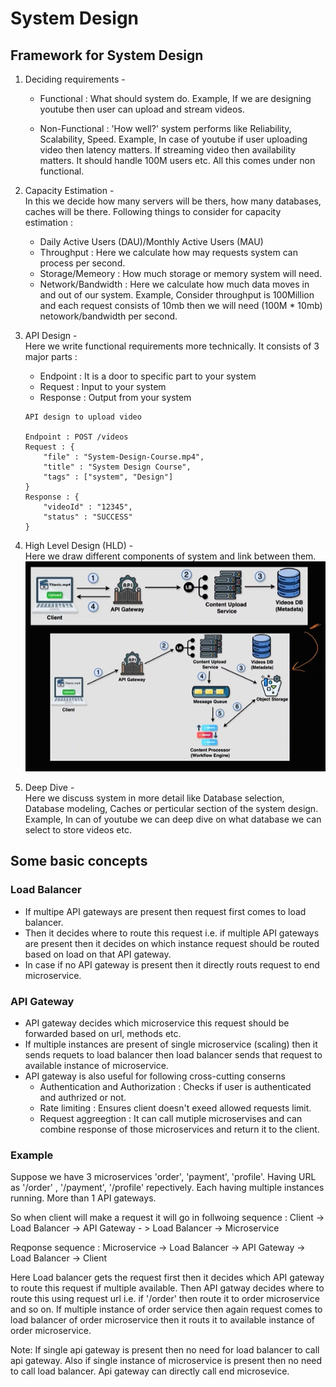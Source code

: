 # System Design

## Framework for System Design
1. Deciding requirements - 
    * Functional : What should system do. Example, If we are designing youtube then user can upload and stream videos.

    * Non-Functional : 'How well?' system performs like Reliability, Scalability, Speed. Example, In case of youtube if user uploading video then latency matters. If streaming video then availability matters. It should handle 100M users etc. All this comes under non functional.

2. Capacity Estimation -  
    In this we decide how many servers will be thers, how many databases, caches will be there.
    Following things to consider for capacity estimation :
    * Daily Active Users (DAU)/Monthly Active Users (MAU)
    * Throughput : Here we calculate how may requests system can process per second. 
    * Storage/Memeory : How much storage or memory system will need.
    * Network/Bandwidth : Here we calculate how much data moves in and out of our system. Example, Consider throughput is 100Million and each request consists of 10mb then we will need (100M * 10mb) netowork/bandwidth per second.

3. API Design -  
    Here we write functional requirements more technically. It consists of 3 major parts :
    * Endpoint : It is a door to specific part to your system
    * Request : Input to your system
    * Response : Output from your system
    ```
    API design to upload video

    Endpoint : POST /videos
    Request : {
        "file" : "System-Design-Course.mp4",
        "title" : "System Design Course",
        "tags" : ["system", "Design"]
    }
    Response : {
        "videoId" : "12345",
        "status" : "SUCCESS"
    }
    
4. High Level Design (HLD) -  
    Here we draw different components of system and link between them.
    ![alt text](images/hld.png)

5. Deep Dive -  
Here we discuss system in more detail like Database selection, Database modeling, Caches or perticular section of the system design. Example,  In can of youtube we can deep dive on what database we can select to store videos etc.

## Some basic concepts
### Load Balancer
- If multipe API gateways are present then request first comes to load balancer. 
- Then it decides where to route this request i.e. if multiple API gateways are present then it decides on which instance request should be routed based on load on that API gateway.
- In case if no API gateway is present then it directly routs request to end microservice.

### API Gateway
- API gateway decides which microservice this request should be forwarded based on url, methods etc.
- If multiple instances are present of single microservice (scaling) then it sends requets to load balancer then load balancer sends that request to available instance of microservice.
- API gateway is also useful for following cross-cutting conserns
    - Authentication and Authorization : Checks if user is authenticated and authrized or not.
    - Rate limiting : Ensures client doesn't exeed allowed requests limit.
    - Request aggreegtion : It can call mutiple microservises and can combine response of those microservices and return it to the client.

### Example 
Suppose we have 3 microservices 'order', 'payment', 'profile'. Having URL as '/order' , '/payment', '/profile' repectively. Each having multiple instances running. More than 1 API gateways.

So when client will make a request it will go in follwoing sequence :
 Client -> Load Balancer -> API Gateway - > Load Balancer -> Microservice

 Reqponse sequence :
 Microservice -> Load Balancer -> API Gateway -> Load Balancer -> Client

 Here Load balancer gets the request first then it decides which API gateway to route this request if multiple available. Then API gatway decides where to route this using request url i.e. if '/order' then route it to order microservice and so on. If multiple instance of order service then again request comes to load balancer of order microservice then it routs it to available instance of order microservice.

Note: If single api gateway is present then no need for load balancer to call api gateway. Also if single instance of microservice is present then no need to call load balancer. Api gateway can directly call end microsevice. 